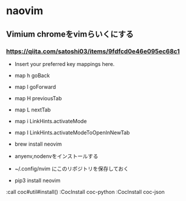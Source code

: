 # naovim

## Vimium chromeをvimらいくにする
### https://qiita.com/satoshi03/items/9fdfcd0e46e095ec68c1
- Insert your preferred key mappings here.
- map h goBack
- map l goForward
- map H previousTab
- map L nextTab
- map i LinkHints.activateMode
- map I LinkHints.activateModeToOpenInNewTab


- brew install neovim
- anyenv,nodenvをインストールする
- ~/.config/nvim にこのリポジトリを保存しておく
- pip3 install neovim

:call coc#util#install()
:CocInstall coc-python
:CocInstall coc-json
